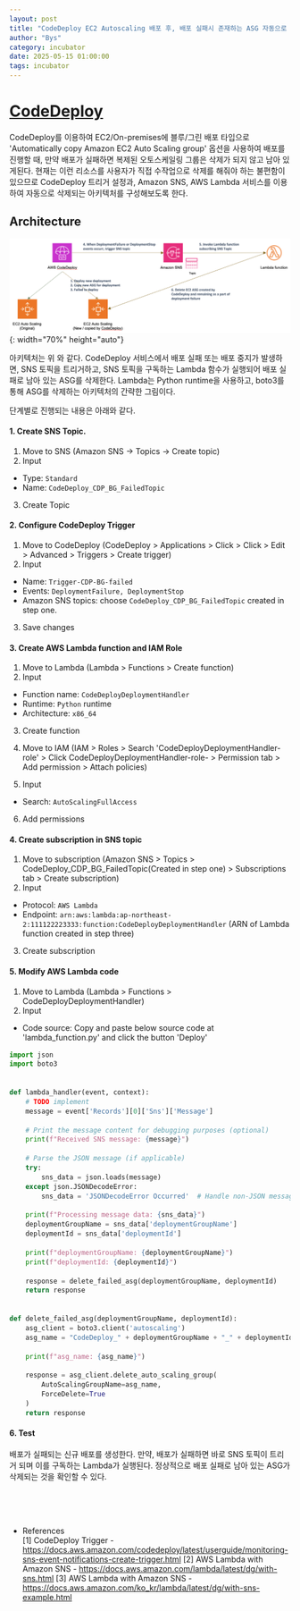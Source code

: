 ```yaml
---
layout: post
title: "CodeDeploy EC2 Autoscaling 배포 후, 배포 실패시 존재하는 ASG 자동으로 제거하기"
author: "Bys"
category: incubator
date: 2025-05-15 01:00:00
tags: incubator
---
```


# [CodeDeploy](https://docs.aws.amazon.com/ko_kr/codedeploy/latest/userguide/integrations-aws-auto-scaling.html#integrations-aws-auto-scaling-deploy)  
CodeDeploy를 이용하여 EC2/On-premises에 블루/그린 배포 타입으로 'Automatically copy Amazon EC2 Auto Scaling group' 옵션을 사용하여 배포를 진행할 때, 만약 배포가 실패하면 복제된 오토스케일링 그룹은 삭제가 되지 않고 남아 있게된다. 현재는 이런 리소스를 사용자가 직접 수작업으로 삭제를 해줘야 하는 불편함이 있으므로 CodeDeploy 트리거 설정과, Amazon SNS, AWS Lambda 서비스를 이용하여 자동으로 삭제되는 아키텍처를 구성해보도록 한다. 

## Architecture

![cdp-asg-architecture](/assets/it/cloud/codeseries/cdp-asg-architecture.png){: width="70%" height="auto"}  

아키텍처는 위 와 같다. CodeDeploy 서비스에서 배포 실패 또는 배포 중지가 발생하면, SNS 토픽을 트리거하고, SNS 토픽을 구독하는 Lambda 함수가 실행되어 배포 실패로 남아 있는 ASG를 삭제한다. Lambda는 Python runtime을 사용하고, boto3를 통해 ASG를 삭제하는 아키텍처의 간략한 그림이다.  

단계별로 진행되는 내용은 아래와 같다.  
#### 1. Create SNS Topic. 
1. Move to SNS (Amazon SNS -> Topics -> Create topic)
2. Input
  - Type: `Standard`
  - Name: `CodeDeploy_CDP_BG_FailedTopic`
3. Create Topic


#### 2. Configure CodeDeploy Trigger
1. Move to CodeDeploy (CodeDeploy > Applications > Click <application-name> > Click <deployment-group-name> > Edit > Advanced > Triggers > Create trigger)
2. Input
  - Name: `Trigger-CDP-BG-failed`
  - Events: `DeploymentFailure, DeploymentStop`
  - Amazon SNS topics: choose `CodeDeploy_CDP_BG_FailedTopic` created in step one.
3. Save changes


#### 3. Create AWS Lambda function and IAM Role
1. Move to Lambda (Lambda > Functions > Create function)
2. Input
  - Function name: `CodeDeployDeploymentHandler`
  - Runtime: `Python` runtime
  - Architecture: `x86_64`
3. Create function

4. Move to IAM (IAM > Roles > Search 'CodeDeployDeploymentHandler-role' > Click CodeDeployDeploymentHandler-role-<id> > Permission tab > Add permission > Attach policies)
5. Input
  - Search: `AutoScalingFullAccess`
6. Add permissions


#### 4. Create subscription in SNS topic
1. Move to subscription (Amazon SNS > Topics > CodeDeploy_CDP_BG_FailedTopic(Created in step one) > Subscriptions tab > Create subscription)
2. Input
  - Protocol: `AWS Lambda`
  - Endpoint: `arn:aws:lambda:ap-northeast-2:111122223333:function:CodeDeployDeploymentHandler` (ARN of Lambda function created in step three)
3. Create subscription


#### 5. Modify AWS Lambda code
1. Move to Lambda (Lambda > Functions > CodeDeployDeploymentHandler)
2. Input
  - Code source: Copy and paste below source code at 'lambda_function.py' and click the button 'Deploy'
```python
import json
import boto3


def lambda_handler(event, context):
    # TODO implement
    message = event['Records'][0]['Sns']['Message']

    # Print the message content for debugging purposes (optional)
    print(f"Received SNS message: {message}")

    # Parse the JSON message (if applicable)
    try:
        sns_data = json.loads(message)
    except json.JSONDecodeError:
        sns_data = 'JSONDecodeError Occurred'  # Handle non-JSON messages

    print(f"Processing message data: {sns_data}")
    deploymentGroupName = sns_data['deploymentGroupName']
    deploymentId = sns_data['deploymentId']

    print(f"deploymentGroupName: {deploymentGroupName}")
    print(f"deploymentId: {deploymentId}")

    response = delete_failed_asg(deploymentGroupName, deploymentId)
    return response


def delete_failed_asg(deploymentGroupName, deploymentId):
    asg_client = boto3.client('autoscaling')
    asg_name = "CodeDeploy_" + deploymentGroupName + "_" + deploymentId

    print(f"asg_name: {asg_name}")

    response = asg_client.delete_auto_scaling_group(
        AutoScalingGroupName=asg_name,
        ForceDelete=True
    )
    return response
```


#### 6. Test
배포가 실패되는 신규 배포를 생성한다. 만약, 배포가 실패하면 바로 SNS 토픽이 트리거 되며 이를 구독하는 Lambda가 실행된다. 정상적으로 배포 실패로 남아 있는 ASG가 삭제되는 것을 확인할 수 있다. 

<br><br><br>

- References  
[1] CodeDeploy Trigger - https://docs.aws.amazon.com/codedeploy/latest/userguide/monitoring-sns-event-notifications-create-trigger.html
[2] AWS Lambda with Amazon SNS - https://docs.aws.amazon.com/lambda/latest/dg/with-sns.html
[3] AWS Lambda with Amazon SNS - https://docs.aws.amazon.com/ko_kr/lambda/latest/dg/with-sns-example.html